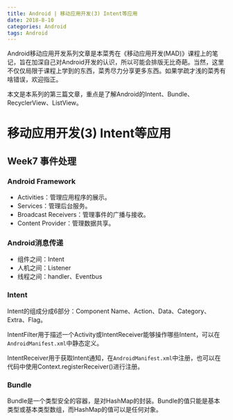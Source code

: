 ```yaml
---
title: Android | 移动应用开发(3) Intent等应用
date: 2018-8-10
categories: Android
tags: Android
---
```


Android移动应用开发系列文章是本菜秀在《移动应用开发(MAD)》课程上的笔记，旨在加深自己对Android开发的认识，所以可能会排版无比奇葩。当然，这里不仅仅局限于课程上学到的东西，菜秀尽力分享更多东西。如果学疏才浅的菜秀有啥错误，欢迎指正。

本文是本系列的第三篇文章，重点是了解Android的Intent、Bundle、RecyclerView、ListView。

<!-- more -->

# 移动应用开发(3) Intent等应用

## Week7 事件处理

### Android Framework

* Activities：管理应用程序的展示。
* Services：管理后台服务。
* Broadcast Receivers：管理事件的广播与接收。
* Content Provider：管理数据共享。

### Android消息传递

* 组件之间：Intent
* 人机之间：Listener
* 线程之间：handler、Eventbus

### Intent

Intent的组成分成6部分：Component Name、Action、Data、Category、Extra、Flag。

IntentFilter用于描述一个Activity或IntentReceiver能够操作哪些Intent，可以在`AndroidManifest.xml`中静态定义。

IntentReceiver用于获取Intent通知，在`AndroidManifest.xml`中注册，也可以在代码中使用Context.registerReceiver()进行注册。

### Bundle

Bundle是一个类型安全的容器，是对HashMap的封装。Bundle的值只能是基本类型或基本类型数组，而HashMap的值可以是任何对象。

